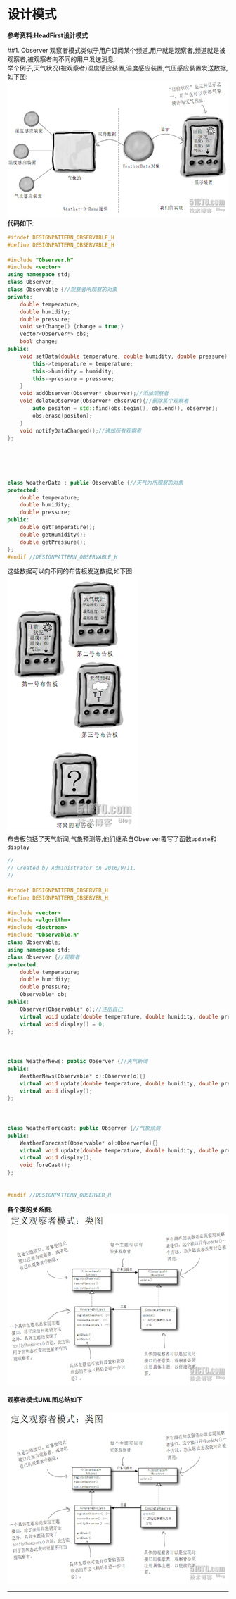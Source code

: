 # 设计模式

**参考资料:HeadFirst设计模式**

##1. Observer
观察者模式类似于用户订阅某个频道,用户就是观察者,频道就是被观察者,被观察者向不同的用户发送消息.<br>
举个例子,天气状况(被观察者)湿度感应装置,温度感应装置,气压感应装置发送数据,如下图:<br>
![天气预报与观察者](https://github.com/RustonOoOo/design-pattern/blob/master/Observer/pic/obs1.png)
**代码如下**:<br>
```c++
#ifndef DESIGNPATTERN_OBSERVABLE_H
#define DESIGNPATTERN_OBSERVABLE_H

#include "Observer.h"
#include <vector>
using namespace std;
class Observer;
class Observable {//观察者所观察的对象
private:
    double temperature;
    double humidity;
    double pressure;
    void setChange() {change = true;}
    vector<Observer*> obs;
    bool change;
public:
    void setData(double temperature, double humidity, double pressure) {
        this->temperature = temperature;
        this->humidity = humidity;
        this->pressure = pressure;
    }
    void addObserver(Observer* observer);//添加观察者
    void deleteObserver(Observer* observer){//删除某个观察者
        auto positon = std::find(obs.begin(), obs.end(), observer);
        obs.erase(positon);
    }
    void notifyDataChanged();//通知所有观察者
};





class WeatherData : public Observable {//天气为所观察的对象
protected:
    double temperature;
    double humidity;
    double pressure;
public:
    double getTemperature();
    double getHumidity();
    double getPressure();
};
#endif //DESIGNPATTERN_OBSERVABLE_H
```
这些数据可以向不同的布告板发送数据,如下图:<br>
![布告板](https://github.com/RustonOoOo/design-pattern/blob/master/Observer/pic/obs2.png)<br>
布告板包括了天气新闻,气象预测等,他们继承自Observer覆写了函数<code>update</code>和<code>display</code><br>
```c++
//
// Created by Administrator on 2016/9/11.
//

#ifndef DESIGNPATTERN_OBSERVER_H
#define DESIGNPATTERN_OBSERVER_H

#include <vector>
#include <algorithm>
#include <iostream>
#include "Observable.h"
class Observable;
using namespace std;
class Observer {//观察者
protected:
    double temperature;
    double humidity;
    double pressure;
    Observable* ob;
public:
    Observer(Observable* o);//注册自己
    virtual void update(double temperature, double humidity, double pressure) = 0;
    virtual void display() = 0;
};



class WeatherNews: public Observer {//天气新闻
public:
    WeatherNews(Observable* o):Observer(o){}
    virtual void update(double temperature, double humidity, double pressure);
    virtual void display();
};



class WeatherForecast: public Observer {//气象预测
public:
    WeatherForecast(Observable* o):Observer(o){}
    virtual void update(double temperature, double humidity, double pressure);
    virtual void display();
    void foreCast();
};


#endif //DESIGNPATTERN_OBSERVER_H
```
**各个类的关系图:**
![](https://github.com/RustonOoOo/design-pattern/blob/master/Observer/pic/obs3.png)<br>
#### 观察者模式UML图总结如下<br>
![观察者模式个各类的关系](https://github.com/RustonOoOo/design-pattern/blob/master/Observer/pic/obs3.png)<br>

---
